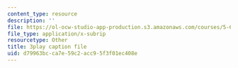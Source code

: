 ```yaml
---
content_type: resource
description: ''
file: https://ol-ocw-studio-app-production.s3.amazonaws.com/courses/5-60-thermodynamics-kinetics-spring-2008/d79963bcca7e59c2acc95f3f01ec408e_eXUFm8lA5yE.vtt
file_type: application/x-subrip
resourcetype: Other
title: 3play caption file
uid: d79963bc-ca7e-59c2-acc9-5f3f01ec408e
---
```

